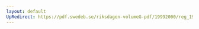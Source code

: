 ```yaml
---
layout: default
UpRedirect: https://pdf.swedeb.se/riksdagen-volumeG-pdf/19992000/reg_19992000/reg_19992000_0091.pdf
---
```

